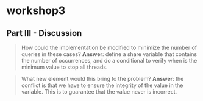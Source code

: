# workshop3

## Part III - Discussion
> How could the implementation be modified to minimize the number of queries in these cases?
> **Answer**: define a share variable that contains the number of occurrences, and do a conditional to verify when is the minimum value to stop all threads.

> What new element would this bring to the problem?
> **Answer**: the conflict is that we have to ensure the integrity of the value in the variable. This is to guarantee that the value never is incorrect.
